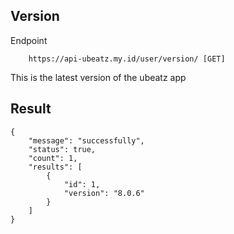 ## Version
Endpoint
````
    https://api-ubeatz.my.id/user/version/ [GET]
````

This is the latest version of the ubeatz app

## Result
````
{
    "message": "successfully",
    "status": true,
    "count": 1,
    "results": [
        {
            "id": 1,
            "version": "8.0.6"
        }
    ]
}
````